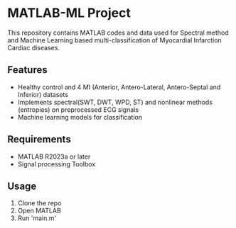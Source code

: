 # MATLAB-ML Project

This repository contains MATLAB codes and data used for Spectral method and Machine Learning based multi-classification of Myocardial Infarction Cardiac diseases.

## Features
* Healthy control and 4 MI (Anterior, Antero-Lateral, Antero-Septal and Inferior) datasets
* Implements spectral(SWT, DWT, WPD, ST) and nonlinear methods (entropies) on preprocessed ECG signals
* Machine learning models for classification

## Requirements
* MATLAB R2023a or later
* Signal processing Toolbox

## Usage
1. Clone the repo
2. Open MATLAB
3. Run 'main.m'

